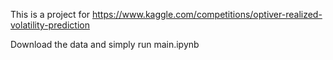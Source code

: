 This is a project for https://www.kaggle.com/competitions/optiver-realized-volatility-prediction

Download the data and simply run main.ipynb
